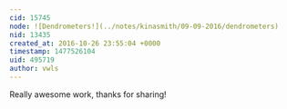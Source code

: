 ```yaml
---
cid: 15745
node: ![Dendrometers!](../notes/kinasmith/09-09-2016/dendrometers)
nid: 13435
created_at: 2016-10-26 23:55:04 +0000
timestamp: 1477526104
uid: 495719
author: vwls
---
```


Really awesome work, thanks for sharing!